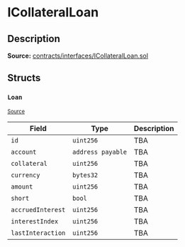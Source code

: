 # ICollateralLoan

## Description

**Source:** [contracts/interfaces/ICollateralLoan.sol](https://github.com/Synthetixio/synthetix/tree/v2.41.0/contracts/interfaces/ICollateralLoan.sol)

## Structs

### `Loan`

<sub>[Source](https://github.com/Synthetixio/synthetix/tree/v2.41.0/contracts/interfaces/ICollateralLoan.sol#L7)</sub>

| Field             | Type              | Description |
| ----------------- | ----------------- | ----------- |
| `id`              | `uint256`         | TBA         |
| `account`         | `address payable` | TBA         |
| `collateral`      | `uint256`         | TBA         |
| `currency`        | `bytes32`         | TBA         |
| `amount`          | `uint256`         | TBA         |
| `short`           | `bool`            | TBA         |
| `accruedInterest` | `uint256`         | TBA         |
| `interestIndex`   | `uint256`         | TBA         |
| `lastInteraction` | `uint256`         | TBA         |
